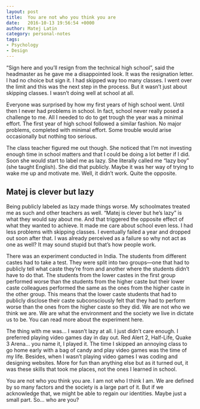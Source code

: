 ```yaml
---
layout: post
title:  You are not who you think you are
date:   2016-10-13 19:56:54 +0000
author: Matej Latin
category: personal-notes
tags:
- Psychology
- Design
---
```

“Sign here and you’ll resign from the technical high school”, said the headmaster as he gave me a disappointed look. It was the resignation letter. I had no choice but sign it. I had skipped way too many classes. I went over the limit and this was the next step in the process. But it wasn’t just about skipping classes. I wasn’t doing well at school at all.

Everyone was surprised by how my first years of high school went. Until then I never had problems in school. In fact, school never really posed a challenge to me. All I needed to do to get trough the year was a minimal effort. The first year of high school followed a similar fashion. No major problems, completed with minimal effort. Some trouble would arise occasionally but nothing too serious. 

The class teacher figured me out though. She noticed that I’m not investing enough time in school matters and that I could be doing a lot better if I did. Soon she would start to label me as lazy. She literally called me “lazy boy” (she taught English). She did that publicly. Maybe it was her way of trying to wake me up and motivate me. Well, it didn’t work. Quite the opposite.

## Matej is clever but lazy
Being publicly labeled as lazy made things worse. My schoolmates treated me as such and other teachers as well. “Matej is clever but he’s lazy” is what they would say about me. And that triggered the opposite effect of what they wanted to achieve. It made me care about school even less. I had less problems with skipping classes. I eventually failed a year and dropped out soon after that. I was already perceived as a failure so why not act as one as well? It may sound stupid but that’s how people work.

There was an experiment conducted in India. The students from different castes had to take a test. They were split into two groups—one that had to publicly tell what caste they’re from and another where the students didn’t have to do that. The students from the lower castes in the first group performed worse than the students from the higher caste but their lower caste colleagues performed the same as the ones from the higher caste in the other group. This means that the lower caste students that had to publicly disclose their caste subconsciously felt that they had to perform worse than the ones from the higher caste so they did. We are not who we think we are. We are what the environment and the society we live in dictate us to be. You can read more about the experiment here.

The thing with me was… I wasn’t lazy at all. I just didn’t care enough. I preferred playing video games day in day out. Red Alert 2, Half-Life, Quake 3 Arena… you name it, I played it. The time I skipped an annoying class to go home early with a bag of candy and play video games was the time of my life. Besides, when I wasn’t playing video games I was coding and designing websites. More for fun than anything else but as it turned out, it was these skills that took me places, not the ones I learned in school.

You are not who you think you are. I am not who I think I am. We are defined by so many factors and the society is a large part of it. But if we acknowledge that, we might be able to regain our identities. Maybe just a small part. So… who are you?